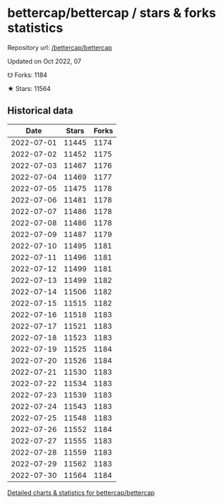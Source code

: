 # bettercap/bettercap / stars & forks statistics

Repository url: [/bettercap/bettercap](https://github.com/bettercap/bettercap)

Updated on Oct 2022, 07

☋ Forks: 1184

★ Stars: 11564

## Historical data
| Date | Stars | Forks |
|------|-------|-------|
| 2022-07-01 | 11445 | 1174 | 
| 2022-07-02 | 11452 | 1175 | 
| 2022-07-03 | 11467 | 1176 | 
| 2022-07-04 | 11469 | 1177 | 
| 2022-07-05 | 11475 | 1178 | 
| 2022-07-06 | 11481 | 1178 | 
| 2022-07-07 | 11486 | 1178 | 
| 2022-07-08 | 11486 | 1178 | 
| 2022-07-09 | 11487 | 1179 | 
| 2022-07-10 | 11495 | 1181 | 
| 2022-07-11 | 11496 | 1181 | 
| 2022-07-12 | 11499 | 1181 | 
| 2022-07-13 | 11499 | 1182 | 
| 2022-07-14 | 11506 | 1182 | 
| 2022-07-15 | 11515 | 1182 | 
| 2022-07-16 | 11518 | 1183 | 
| 2022-07-17 | 11521 | 1183 | 
| 2022-07-18 | 11523 | 1183 | 
| 2022-07-19 | 11525 | 1184 | 
| 2022-07-20 | 11526 | 1184 | 
| 2022-07-21 | 11530 | 1183 | 
| 2022-07-22 | 11534 | 1183 | 
| 2022-07-23 | 11539 | 1183 | 
| 2022-07-24 | 11543 | 1183 | 
| 2022-07-25 | 11548 | 1183 | 
| 2022-07-26 | 11552 | 1184 | 
| 2022-07-27 | 11555 | 1183 | 
| 2022-07-28 | 11559 | 1183 | 
| 2022-07-29 | 11562 | 1183 | 
| 2022-07-30 | 11564 | 1184 | 


[Detailed charts & statistics for bettercap/bettercap](https://reviewgithub.com/rep/bettercap/bettercap)
